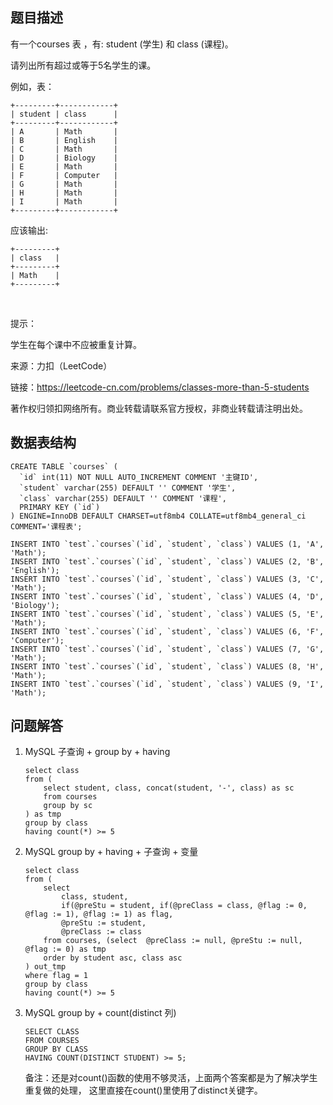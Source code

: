 ## 题目描述

有一个courses 表 ，有: student (学生) 和 class (课程)。

请列出所有超过或等于5名学生的课。

例如，表：

```
+---------+------------+
| student | class      |
+---------+------------+
| A       | Math       |
| B       | English    |
| C       | Math       |
| D       | Biology    |
| E       | Math       |
| F       | Computer   |
| G       | Math       |
| H       | Math       |
| I       | Math       |
+---------+------------+
```

应该输出:

```
+---------+
| class   |
+---------+
| Math    |
+---------+
```
 

提示：

学生在每个课中不应被重复计算。

来源：力扣（LeetCode）

链接：https://leetcode-cn.com/problems/classes-more-than-5-students

著作权归领扣网络所有。商业转载请联系官方授权，非商业转载请注明出处。

## 数据表结构

```
CREATE TABLE `courses` (
  `id` int(11) NOT NULL AUTO_INCREMENT COMMENT '主键ID',
  `student` varchar(255) DEFAULT '' COMMENT '学生',
  `class` varchar(255) DEFAULT '' COMMENT '课程',
  PRIMARY KEY (`id`)
) ENGINE=InnoDB DEFAULT CHARSET=utf8mb4 COLLATE=utf8mb4_general_ci COMMENT='课程表';

INSERT INTO `test`.`courses`(`id`, `student`, `class`) VALUES (1, 'A', 'Math');
INSERT INTO `test`.`courses`(`id`, `student`, `class`) VALUES (2, 'B', 'English');
INSERT INTO `test`.`courses`(`id`, `student`, `class`) VALUES (3, 'C', 'Math');
INSERT INTO `test`.`courses`(`id`, `student`, `class`) VALUES (4, 'D', 'Biology');
INSERT INTO `test`.`courses`(`id`, `student`, `class`) VALUES (5, 'E', 'Math');
INSERT INTO `test`.`courses`(`id`, `student`, `class`) VALUES (6, 'F', 'Computer');
INSERT INTO `test`.`courses`(`id`, `student`, `class`) VALUES (7, 'G', 'Math');
INSERT INTO `test`.`courses`(`id`, `student`, `class`) VALUES (8, 'H', 'Math');
INSERT INTO `test`.`courses`(`id`, `student`, `class`) VALUES (9, 'I', 'Math');

```

## 问题解答

1. MySQL 子查询 + group by + having

    ```
    select class 
    from (
        select student, class, concat(student, '-', class) as sc
        from courses 
        group by sc  
    ) as tmp
    group by class
    having count(*) >= 5
    
    ```
   
2. MySQL group by + having + 子查询 + 变量

    ```
    select class 
    from (
        select 
            class, student,
            if(@preStu = student, if(@preClass = class, @flag := 0, @flag := 1), @flag := 1) as flag,
            @preStu := student,
            @preClass := class
        from courses, (select  @preClass := null, @preStu := null, @flag := 0) as tmp 
        order by student asc, class asc 
    ) out_tmp 
    where flag = 1
    group by class 
    having count(*) >= 5
    
    ```
   
3. MySQL group by + count(distinct 列)

    ```
    SELECT CLASS 
    FROM COURSES 
    GROUP BY CLASS	
    HAVING COUNT(DISTINCT STUDENT) >= 5;
    
    ```
    备注：还是对count()函数的使用不够灵活，上面两个答案都是为了解决学生重复做的处理，
    这里直接在count()里使用了distinct关键字。